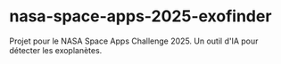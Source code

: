 # nasa-space-apps-2025-exofinder
Projet pour le NASA Space Apps Challenge 2025. Un outil d'IA pour détecter les exoplanètes.
